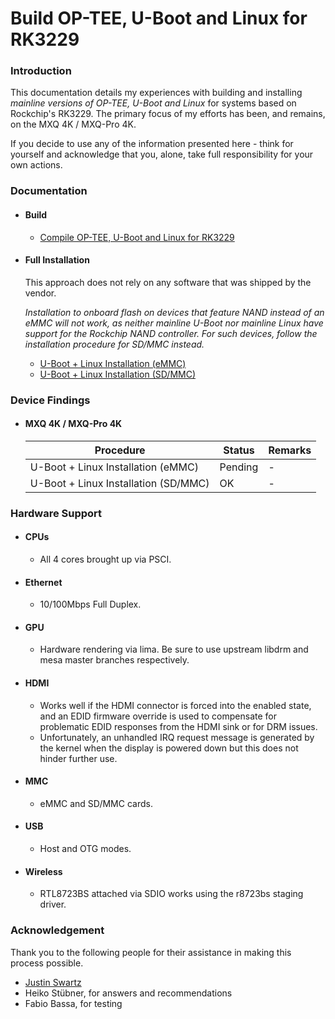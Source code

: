 # Build OP-TEE, U-Boot and Linux for RK3229

### Introduction

This documentation details my experiences with building and installing *mainline versions of OP-TEE, U-Boot and Linux* for systems based on Rockchip's RK3229. The primary focus of my efforts has been, and remains, on the MXQ 4K / MXQ-Pro 4K.

If you decide to use any of the information presented here - think for yourself and acknowledge that you, alone, take full responsibility for your own actions.


### Documentation

- #### Build

     - [Compile OP-TEE, U-Boot and Linux for RK3229](COMPILE.md)


- #### Full Installation

     This approach does not rely on any software that was shipped by the vendor.

     *Installation to onboard flash on devices that feature NAND instead of an eMMC will not work, as neither mainline U-Boot nor mainline Linux have support for the Rockchip NAND controller. For such devices, follow the installation procedure for SD/MMC instead.*

     - [U-Boot + Linux Installation (eMMC)](EMMC-INSTALL.md)
     - [U-Boot + Linux Installation (SD/MMC)](SDMMC-INSTALL.md)


### Device Findings

- #### MXQ 4K / MXQ-Pro 4K
    | Procedure                            | Status         | Remarks                                       |
    |--------------------------------------|----------------|-----------------------------------------------|
    | U-Boot + Linux Installation (eMMC)   | Pending        | -                                             |
    | U-Boot + Linux Installation (SD/MMC) | OK             | -                                             |


### Hardware Support

- #### CPUs
    - All 4 cores brought up via PSCI.

- #### Ethernet
    - 10/100Mbps Full Duplex.

- #### GPU
    - Hardware rendering via lima. Be sure to use upstream libdrm and mesa master branches respectively.

- #### HDMI
    - Works well if the HDMI connector is forced into the enabled state, and an EDID firmware override is used to compensate for problematic EDID responses from the HDMI sink or for DRM issues.
    - Unfortunately, an unhandled IRQ request message is generated by the kernel when the display is powered down but this does not hinder further use.

- #### MMC
    - eMMC and SD/MMC cards.

- #### USB
    - Host and OTG modes.

- #### Wireless
    - RTL8723BS attached via SDIO works using the r8723bs staging driver.


### Acknowledgement

Thank you to the following people for their assistance in making this process possible.

- [Justin Swartz](https://github.com/jhswartz/rk3229)
- Heiko Stübner, for answers and recommendations
- Fabio Bassa, for testing
